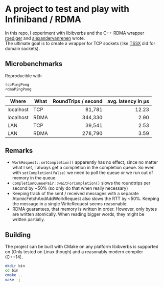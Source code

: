 # A project to test and play with Infiniband / RDMA

In this repo, I experiment with libibverbs and the C++ RDMA wrapper [roediger](https://github.com/roediger) and [alexandervanrenen](https://github.com/alexandervanrenen) wrote.  
The ultimate goal is to create a wrapper for TCP sockets (like [TSSX](https://github.com/goldsborough/tssx) did for domain sockets).

## Microbenchmarks

Reproducible with
```bash
tcpPingPong
rdmaPingPong
```

| Where      | What | RoundTrips / second | avg. latency in µs |
| ---------- | ---- | ------------------: | -----------------: |
| localhost  | TCP  |              81,781 |              12.23 |
| localhost  | RDMA |             344,330 |               2.90 |
| LAN        | TCP  |              39,541 |               2.53 |
| LAN        | RDMA |             278,790 |               3.59 |

## Remarks
* `WorkRequest::setCompletion()` apparently has no effect, since no matter what I set, I always get a completion in the completion queue. So even with `setCompletion(false)` we need to poll the queue or we run out of memory in the queue.  
* `CompletionQueuePair::waitForCompletion()` slows the roundtrips per second by ~50% (so only do that when really necessary)
* Keeping track of the sent / received messages with a separate AtomicFetchAndAddWorkRequest also slows the RTT by ~50%. Keeping the message in a single WriteRequest seems reasonable.
* RDMA guarantees, that memory is written in order. However, only bytes are written atomically. When reading bigger words, they might be written partially.

## Building
The project can be built with CMake on any platform libibverbs is supported on (Only tested on Linux though) and a reasonably modern compiler (C++14).

```bash
mkdir bin
cd bin
cmake ..
make -j
```

